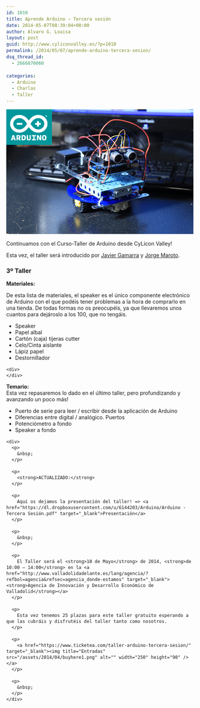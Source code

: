 ```yaml
---
id: 1010
title: Aprende Arduino – Tercera sesión
date: 2014-05-07T08:39:04+00:00
author: Alvaro G. Loaisa
layout: post
guid: http://www.cyliconvalley.es/?p=1010
permalink: /2014/05/07/aprende-arduino-tercera-sesion/
dsq_thread_id:
  - 2666870060

categories:
  - Arduino
  - Charlas
  - Taller
---
```

<img class="aligncenter" title="arduino" src="/assets/2014/03/arduino.jpg" alt="" width="500" height="333" />

Continuamos con el Curso-Taller de Arduino desde CyLicon Valley!

Esta vez, el taller será introducido por <a href="https://twitter.com/nhpatt" target="_blank">Javier Gamarra</a> y <a href="https://twitter.com/patoroco" target="_blank">Jorge Maroto</a>.

### **3º Taller**

<div>
  <strong>Materiales:</strong>
</div>

<div>
  <p>
    De esta lista de materiales, el speaker es el único componente electrónico de Arduino con el que podéis tener problemas a la hora de comprarlo en una tienda. De todas formas no os preocupéis, ya que llevaremos unos cuantos para dejároslo a los 100, que no tengáis.
  </p>
  
  <div>
    <ul>
      <li>
        Speaker
      </li>
      <li>
        Papel albal
      </li>
      <li>
        Cartón (caja) tijeras cutter
      </li>
      <li>
        Celo/Cinta aislante
      </li>
      <li>
        Lápiz papel
      </li>
      <li>
        Destornillador
      </li>
    </ul>
    
    <div>
    </div>
  </div>
  
  <div>
    <strong>Temario:</strong>
  </div>
  
  <div>
    Esta vez repasaremos lo dado en el último taller, pero profundizando y avanzando un poco más!
  </div>
  
  <div>
    <ul>
      <li>
        Puerto de serie para leer / escribir desde la aplicación de Arduino
      </li>
      <li>
        Diferencias entre digital / analógico. Puertos
      </li>
      <li>
        Potenciómetro a fondo
      </li>
      <li>
        Speaker a fondo
      </li>
    </ul>
    
    <div>
      <p>
        &nbsp;
      </p>
      
      <p>
        <strong>ACTUALIZADO:</strong>
      </p>
      
      <p>
        Aquí os dejamos la presentación del taller! => <a href="https://dl.dropboxusercontent.com/u/6144203/Arduino/Arduino - Tercera Sesión.pdf" target="_blank">Presentación</a>
      </p>
      
      <p>
        &nbsp;
      </p>
      
      <p>
        El Taller será el <strong>10 de Mayo</strong> de 2014, <strong>de 10:00 – 14:00</strong> en la <a href="http://www.valladolidadelante.es/lang/agencia/?refbol=agencia&refsec=agencia_donde-estamos" target="_blank"><strong>Agencia de Innovación y Desarrollo Económico de Valladolid</strong></a>
      </p>
      
      <p>
        Esta vez tenemos 25 plazas para este taller gratuito esperando a que las cubráis y disfrutéis del taller tanto como nosotros.
      </p>
      
      <p>
        <a href="https://www.ticketea.com/taller-arduino-tercera-sesion/" target="_blank"><img title="Entradas" src="/assets/2014/04/buyhere1.png" alt="" width="250" height="90" /></a>
      </p>
      
      <p>
        &nbsp;
      </p>
    </div>
  </div>